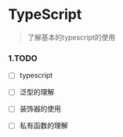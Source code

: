 # TypeScript
> 了解基本的typescript的使用

### 1.TODO
- [ ] typescript
- [ ] 泛型的理解
- [ ] 装饰器的使用
- [ ] 私有函数的理解



